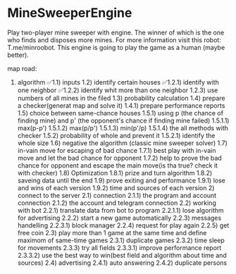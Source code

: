 # MineSweeperEngine
Play two-player mine sweeper with engine. The winner of which is the one who finds and disposes more mines.
For more information visit this robot: T.me/minroobot. This engine is going to play the game as a human (maybe better).

map road:
   1) algorithm
       ✅1.1) inputs
       1.2) identify certain houses
           ✅1.2.1) identify with one neighbor
           ✅1.2.2) identify whit more than one neighbor
           1.2.3) use numbers of all mines in the filed
        1.3) probability calculation
        1.4) prepare a checker(generat map and solve it)
            1.4.1) prepare performance reports
        1.5) choice between same-chance houses
            1.5.1) using p (the chance of finding mine) and p' (the opponent's chance if finding mine failed)
                1.5.1.1) max(p-p')
                1.5.1.2) max(p/p')
                1.5.1.3) min(p'/p)
                1.5.1.4) the all methods with checker
            1.5.2) probability of whole and prevent it
                1.5.2.1) identify the whole size
        1.6) negative the algorithm (classic mine sweeper solver)
        1.7) in-vain move for escaping of bad chance
            1.7.1) best play with in-vain move and let the bad chance for opponent
            1.7.2) help to prove the bad chance for opponent and escape the main move(is tha true? check it with checker)
        1.8) Optimization
            1.8.1) prize and turn algorithm
            1.8.2) saveing data until the end
        1.9) prove exiting and performance
            1.9.1) lose and wins of each version
            1.9.2) time and sources of each version
    2) connect to the server
        2.1) connection
            2.1.1) the program and account connection
            2.1.2) the account and telegram connection
        2.2) working with bot
            2.2.1) translate data from bot to program
                2.2.1.1) lose algorithm for advertising
            2.2.2) start a new game automatically
            2.2.3) messages handelling
                2.2.3.1) block manager
            2.2.4) request for play again
            2.2.5) get free coin
        2.3) play more than 1 game at the same time and define maximom of same-time games
            2.3.1) duplicate games
            2.3.2) time sleep for movements
            2.3.3) try all fields
                2.3.3.1) improve performance report
                2.3.3.2) use the best way to win(best field and algorithm about time and sources)
        2.4) advertising
            2.4.1) auto answering
            2.4.2) duplicate persons
